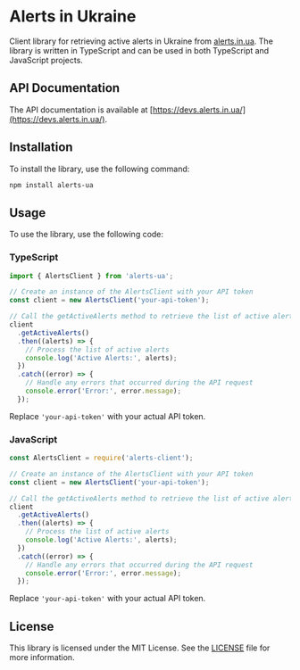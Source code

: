 # Alerts in Ukraine

Client library for retrieving active alerts in Ukraine from [alerts.in.ua](https://alerts.in.ua/). The library is written in TypeScript and can be used in both TypeScript and JavaScript projects.

## API Documentation

The API documentation is available at [https://devs.alerts.in.ua/](https://devs.alerts.in.ua/).

## Installation

To install the library, use the following command:

```bash
npm install alerts-ua
```

## Usage

To use the library, use the following code:

### TypeScript

```typescript
import { AlertsClient } from 'alerts-ua';

// Create an instance of the AlertsClient with your API token
const client = new AlertsClient('your-api-token');

// Call the getActiveAlerts method to retrieve the list of active alerts
client
  .getActiveAlerts()
  .then((alerts) => {
    // Process the list of active alerts
    console.log('Active Alerts:', alerts);
  })
  .catch((error) => {
    // Handle any errors that occurred during the API request
    console.error('Error:', error.message);
  });
```

Replace `'your-api-token'` with your actual API token.

### JavaScript

```javascript
const AlertsClient = require('alerts-client');

// Create an instance of the AlertsClient with your API token
const client = new AlertsClient('your-api-token');

// Call the getActiveAlerts method to retrieve the list of active alerts
client
  .getActiveAlerts()
  .then((alerts) => {
    // Process the list of active alerts
    console.log('Active Alerts:', alerts);
  })
  .catch((error) => {
    // Handle any errors that occurred during the API request
    console.error('Error:', error.message);
  });
```

Replace `'your-api-token'` with your actual API token.

## License

This library is licensed under the MIT License. See the [LICENSE](LICENSE) file for more information.
